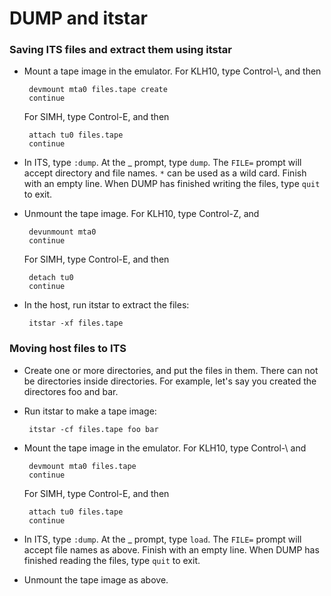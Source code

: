 # DUMP and itstar

### Saving ITS files and extract them using itstar

- Mount a tape image in the emulator.  For KLH10, type Control-\\, and
  then

       devmount mta0 files.tape create
       continue

  For SIMH, type Control-E, and then

       attach tu0 files.tape
       continue

- In ITS, type `:dump`.  At the _ prompt, type `dump`.  The `FILE=`
  prompt will accept directory and file names.  `*` can be used as a
  wild card.  Finish with an empty line.  When DUMP has finished
  writing the files, type `quit` to exit.

- Unmount the tape image.  For KLH10, type Control-Z, and

       devunmount mta0
       continue

  For SIMH, type Control-E, and then

       detach tu0
       continue

- In the host, run itstar to extract the files:

       itstar -xf files.tape

### Moving host files to ITS

- Create one or more directories, and put the files in them.  There
  can not be directories inside directories.  For example, let's say
  you created the directores foo and bar.

- Run itstar to make a tape image:

       itstar -cf files.tape foo bar

- Mount the tape image in the emulator.  For KLH10, type Control-\\ and

       devmount mta0 files.tape
       continue

  For SIMH, type Control-E, and then

       attach tu0 files.tape
       continue

- In ITS, type `:dump`.  At the _ prompt, type `load`.  The `FILE=`
  prompt will accept file names as above.  Finish with an empty line.
  When DUMP has finished reading the files, type `quit` to exit.

- Unmount the tape image as above.

